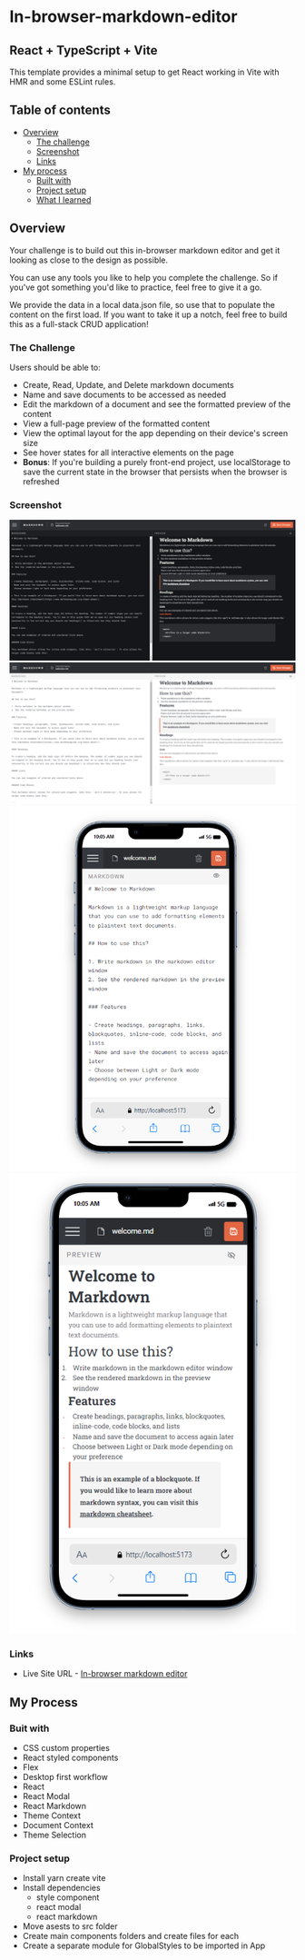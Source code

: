 # In-browser-markdown-editor

## React + TypeScript + Vite

This template provides a minimal setup to get React working in Vite with HMR and some ESLint rules.

## Table of contents

- [Overview](#overview)
  - [The challenge](#the-challenge)
  - [Screenshot](#screenshot)
  - [Links](#links)
- [My process](#my-process)
  - [Built with](#built-with)
  - [Project setup](#project-setup)
  - [What I learned](#what-i-learned)

## Overview

Your challenge is to build out this in-browser markdown editor and get it looking as close to the design as possible.

You can use any tools you like to help you complete the challenge. So if you've got something you'd like to practice, feel free to give it a go.

We provide the data in a local data.json file, so use that to populate the content on the first load. If you want to take it up a notch, feel free to build this as a full-stack CRUD application!

### The Challenge

Users should be able to:

- Create, Read, Update, and Delete markdown documents
- Name and save documents to be accessed as needed
- Edit the markdown of a document and see the formatted preview of the content
- View a full-page preview of the formatted content
- View the optimal layout for the app depending on their device's screen size
- See hover states for all interactive elements on the page
- **Bonus**: If you're building a purely front-end project, use localStorage to save the current state in the browser that persists when the browser is refreshed

### Screenshot

![](/Screenshot%20-%20dak-theme.png)
![](/Screenshot%20-%20light-theme.png)
![](/Screenshot%20-%20markdow-%20mobile-view%20.png)
![](/Screenshot%20preview-mobile-view.png)

### Links

- Live Site URL - [In-browser markdown editor](./)

## My Process

### Buit with

- CSS custom properties
- React styled components
- Flex
- Desktop first workflow
- React
- React Modal
- React Markdown
- Theme Context
- Document Context
- Theme Selection

### Project setup

- Install yarn create vite
- Install dependencies
  - style component
  - react modal
  - react markdown
- Move asests to src folder
- Create main components folders and create files for each
- Create a separate module for GlobalStyles to be imported in App